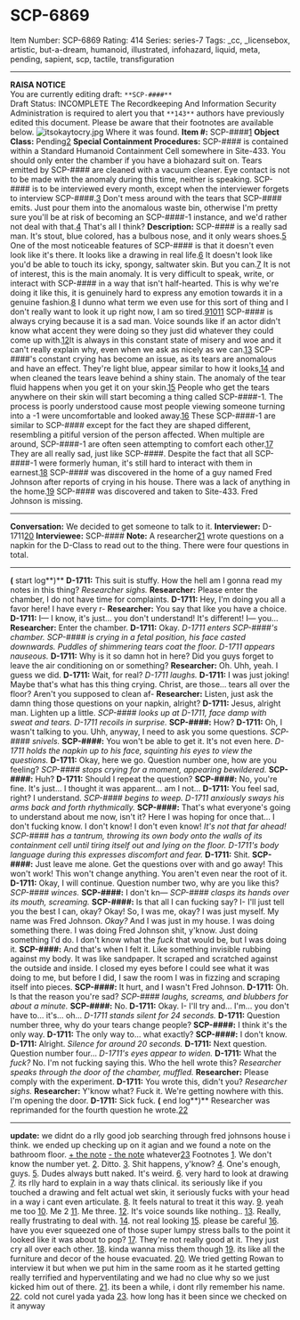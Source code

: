 # SCP-6869
Item Number: SCP-6869
Rating: 414
Series: series-7
Tags: _cc, _licensebox, artistic, but-a-dream, humanoid, illustrated, infohazard, liquid, meta, pending, sapient, scp, tactile, transfiguration

---

**RAISA NOTICE**  
You are currently editing draft: `**SCP-####**`  
Draft Status: INCOMPLETE
The Recordkeeping And Information Security Administration is required to alert you that `**143**` authors have previously edited this document. Please be aware that their footnotes are available below.
![itsokaytocry.jpg](https://scp-wiki.wdfiles.com/local--files/scp-6869/itsokaytocry.jpg)
Where it was found.
**Item #:** SCP-####[1](javascript:;)
**Object Class:** Pending[2](javascript:;)
**Special Containment Procedures:** SCP-#### is contained within a Standard Humanoid Containment Cell somewhere in Site-433. You should only enter the chamber if you have a biohazard suit on.
Tears emitted by SCP-#### are cleaned with a vacuum cleaner. Eye contact is not to be made with the anomaly during this time, neither is speaking.
SCP-#### is to be interviewed every month, except when the interviewer forgets to interview SCP-####.[3](javascript:;)
Don't mess around with the tears that SCP-#### emits. Just pour them into the anomalous waste bin, otherwise I'm pretty sure you'll be at risk of becoming an SCP-####-1 instance, and we'd rather not deal with that.[4](javascript:;)
That's all I think?
**Description:** SCP-#### is a really sad man. It's stout, blue colored, has a bulbous nose, and it only wears shoes.[5](javascript:;) One of the most noticeable features of SCP-#### is that it doesn't even look like it's there. It looks like a drawing in real life.[6](javascript:;) It doesn't look like you'd be able to touch its icky, spongy, saltwater skin. But you can.[7](javascript:;)
It is not of interest, this is the main anomaly. It is very difficult to speak, write, or interact with SCP-#### in a way that isn't half-hearted. This is why we're doing it like this, it is genuinely hard to express any emotion towards it in a genuine fashion.[8](javascript:;) I dunno what term we even use for this sort of thing and I don't really want to look it up right now, I am so tired.[9](javascript:;)[10](javascript:;)[11](javascript:;)
SCP-#### is always crying because it is a sad man. Voice sounds like if an actor didn't know what accent they were doing so they just did whatever they could come up with.[12](javascript:;)It is always in this constant state of misery and woe and it can't really explain why, even when we ask as nicely as we can.[13](javascript:;)
SCP-####'s constant crying has become an issue, as its tears are anomalous and have an effect. They're light blue, appear similar to how it looks,[14](javascript:;) and when cleaned the tears leave behind a shiny stain. The anomaly of the tear fluid happens when you get it on your skin.[15](javascript:;)
People who get the tears anywhere on their skin will start becoming a thing called SCP-####-1. The process is poorly understood cause most people viewing someone turning into a -1 were uncomfortable and looked away.[16](javascript:;) These SCP-####-1 are similar to SCP-#### except for the fact they are shaped different, resembling a pitiful version of the person affected.
When multiple are around, SCP-####-1 are often seen attempting to comfort each other.[17](javascript:;) They are all really sad, just like SCP-####. Despite the fact that all SCP-####-1 were formerly human, it's still hard to interact with them in earnest.[18](javascript:;)
SCP-#### was discovered in the home of a guy named Fred Johnson after reports of crying in his house. There was a lack of anything in the home.[19](javascript:;) SCP-#### was discovered and taken to Site-433. Fred Johnson is missing.
* * *
**Conversation:** We decided to get someone to talk to it.
**Interviewer:** D-1711[20](javascript:;)
**Interviewee:** SCP-####
**Note:** A researcher[21](javascript:;) wrote questions on a napkin for the D-Class to read out to the thing. There were four questions in total.
* * *
**(** start log**)**
**D-1711:** This suit is stuffy. How the hell am I gonna read my notes in this thing?
_Researcher sighs._
**Researcher:** Please enter the chamber, I do not have time for complaints.
**D-1711:** Hey, I'm doing you all a favor here! I have every r-
**Researcher:** You say that like you have a choice.
**D-1711:** I— I know, it's just… you don't understand! It's different! I— you…
**Researcher:** Enter the chamber.
**D-1711:** Okay.
_D-1711 enters SCP-####'s chamber. SCP-#### is crying in a fetal position, his face casted downwards. Puddles of shimmering tears coat the floor. D-1711 appears nauseous._
**D-1711:** Why is it so damn hot in here? Did you guys forget to leave the air conditioning on or something?
**Researcher:** Oh. Uhh, yeah. I guess we did.
**D-1711:** Wait, for real?
_D-1711 laughs._
**D-1711:** I was just joking! Maybe that's what has this thing crying. Christ, are those… tears all over the floor? Aren't you supposed to clean af-
**Researcher:** Listen, just ask the damn thing those questions on your napkin, alright?
**D-1711:** Jesus, alright man. Lighten up a little.
_SCP-#### looks up at D-1711, face damp with sweat and tears. D-1711 recoils in surprise._
**SCP-####:** How?
**D-1711:** Oh, I wasn't talking to you. Uhh, anyway, I need to ask you some questions.
_SCP-#### snivels._
**SCP-####:** You won't be able to get it. It's not even here.
_D-1711 holds the napkin up to his face, squinting his eyes to view the questions._
**D-1711:** Okay, here we go. Question number one, how are you feeling?
_SCP-#### stops crying for a moment, appearing bewildered._
**SCP-####:** Huh?
**D-1711:** Should I repeat the question?
**SCP-####:** No, you're fine. It's just… I thought it was apparent… am I not…
**D-1711:** You feel sad, right? I understand.
_SCP-#### begins to weep. D-1711 anxiously sways his arms back and forth rhythmically._
**SCP-####:** That's what everyone's going to understand about me now, isn't it? Here I was hoping for once that… I don't fucking know. I don't know! I don't even know! _It's not that far ahead!_
_SCP-#### has a tantrum, throwing its own body onto the walls of its containment cell until tiring itself out and lying on the floor. D-1711's body language during this expresses discomfort and fear._
**D-1711:** Shit.
**SCP-####:** Just leave me alone. Get the questions over with and go away! This won't work! This won't change anything. You aren't even near the root of it.
**D-1711:** Okay, I will continue. Question number two, why are you like this?
_SCP-#### winces._
**SCP-####:** I don't kn—
_SCP-#### clasps its hands over its mouth, screaming._
**SCP-####:** Is that all I can fucking say? I- I'll just tell you the best I can, okay? Okay! So, I was me, okay? I was just myself. My name was Fred Johnson. _Okay?_ And I was just in my house. I was doing something there. I was doing Fred Johnson shit, y'know. Just doing something I'd do. I don't know what the _fuck_ that would be, but I was doing it.
**SCP-####:** And that's when I felt it. Like something invisible rubbing against my body. It was like sandpaper. It scraped and scratched against the outside and inside. I closed my eyes before I could see what it was doing to me, but before I did, I saw the room I was in fizzing and scraping itself into pieces.
**SCP-####:** It hurt, and I wasn't Fred Johnson.
**D-1711:** Oh. Is that the reason you're sad?
_SCP-#### laughs, screams, and blubbers for about a minute._
**SCP-####:** No.
**D-1711:** Okay. I- I'll try and… I'm… you don't have to… it's… oh…
_D-1711 stands silent for 24 seconds._
**D-1711:** Question number three, why do your tears change people?
**SCP-####:** I think it's the only way.
**D-1711:** The only way to… what exactly?
**SCP-####:** I don't know.
**D-1711:** Alright.
_Silence for around 20 seconds._
**D-1711:** Next question. Question number four…
_D-1711's eyes appear to widen._
**D-1711:** What the _fuck?_ No. I'm not fucking saying this. Who the hell wrote this?
_Researcher speaks through the door of the chamber, muffled._
**Researcher:** Please comply with the experiment.
**D-1711:** You wrote this, didn't you?
_Researcher sighs._
**Researcher:** Y'know what? Fuck it. We're getting nowhere with this. I'm opening the door.
**D-1711:** Sick fuck.
**(** end log**)**
Researcher was reprimanded for the fourth question he wrote.[22](javascript:;)
* * *
**update:**
we didnt do a rlly good job searching through fred johnsons house i think. we ended up checking up on it agian and we found a note on the bathroom floor.
[\+ the note](javascript:;)
[\- the note](javascript:;)
whatever[23](javascript:;)
Footnotes
[1](javascript:;). We don't know the number yet.
[2](javascript:;). Ditto.
[3](javascript:;). Shit happens, y'know?
[4](javascript:;). One's enough, guys.
[5](javascript:;). Dudes always butt naked. It's weird.
[6](javascript:;). very hard to look at drawing
[7](javascript:;). its rlly hard to explain in a way thats clinical. its seriously like if you touched a drawing and felt actual wet skin, it seriously fucks with your head in a way i cant even articulate.
[8](javascript:;). It feels natural to treat it this way.
[9](javascript:;). yeah me too
[10](javascript:;). Me 2
[11](javascript:;). Me three.
[12](javascript:;). It's voice sounds like nothing..
[13](javascript:;). Really, really frustrating to deal with.
[14](javascript:;). not real looking
[15](javascript:;). please be careful
[16](javascript:;). have you ever squeezed one of those super lumpy stress balls to the point it looked like it was about to pop?
[17](javascript:;). They're not really good at it. They just cry all over each other.
[18](javascript:;). kinda wanna miss them though
[19](javascript:;). its like all the furniture and decor of the house evacuated.
[20](javascript:;). We tried getting Rowan to interview it but when we put him in the same room as it he started getting really terrified and hyperventilating and we had no clue why so we just kicked him out of there.
[21](javascript:;). its been a while, i dont rlly remember his name.
[22](javascript:;). cold not curel yada yada
[23](javascript:;). how long has it been since we checked on it anyway